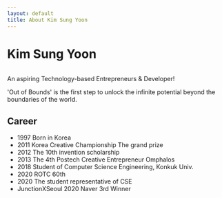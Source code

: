 ```yaml
---
layout: default
title: About Kim Sung Yoon
---
```


<div class="post">
	<h1 class="pageTitle">Kim Sung Yoon</h1>
	<img id="my_img" src="{{ '/assets/img/about.jpg' | prepend: site.baseurl }}" alt="">
	<p class="intro">An aspiring Technology-based Entrepreneurs & Developer!</p>
	<p>'Out of Bounds' is the first step to unlock the infinite potential beyond the boundaries of the world.</p>
	<h2>Career</h2>
	<ul>
		<li>1997 Born in Korea</li>
  		<li>2011 Korea Creative Championship The grand prize</li>
  		<li>2012 The 10th invention scholarship</li>
  		<li>2013 The 4th Postech Creative Entrepreneur Omphalos</li>
  		<li>2018 Student of Computer Science Engineering, Konkuk Univ.</li>
      	<li>2020 ROTC 60th</li>
  		<li>2020 The student representative of CSE</li>
		<li>JunctionXSeoul 2020 Naver 3rd Winner</li>
  	</ul>
</div>
